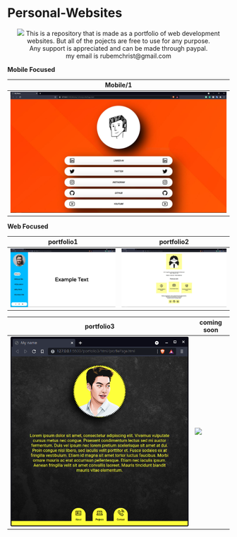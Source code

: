 # Personal-Websites
<p align="center"><img src="https://web-dev.imgix.net/image/tcFciHGuF3MxnTr1y5ue01OGLBn2/uT78e96EKYCdRVYZq0QQ.png?auto=format">
This is a repository that is made as a portfolio of web development websites. But all of the pojects are free to use for any purpose.
<br>Any support is appreciated and can be made through paypal.
<br>my email is rubemchrist@gmail.com</p>

**Mobile Focused**

| Mobile/1  | 
| ------------- |
| <img src="Mobile/1/WebPageExample.JPG"> |

**Web Focused**

| portfolio1| portfolio2| 
| ------------- | ------------- |
| <img src="portfolio1/WebPageExample.JPG"> | <img src="portfolio2/WebPageExample.JPG"> |

| portfolio3| coming soon|
| ------------- | ------------- |
| <img src="portfolio3/Screenshot from 2021-08-26 10-23-24.png"> | <img src="https://media.istockphoto.com/vectors/geometric-banner-megaphone-with-coming-soon-bubble-loudspeaker-modern-vector-id1181378326?k=6&m=1181378326&s=612x612&w=0&h=G9QQjvLpHdFmKtHkaRbt08NnGgiDbtxZyR5L629Bck0="> |
